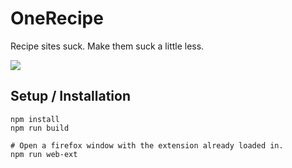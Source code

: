 # OneRecipe

Recipe sites suck. Make them suck a little less.

![](https://i.imgur.com/hIRrrvF.gif)


## Setup / Installation

    npm install
    npm run build

    # Open a firefox window with the extension already loaded in.
    npm run web-ext
